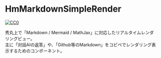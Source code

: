 # HmMarkdownSimpleRender

[![CC0](https://img.shields.io/badge/license-CC0-blue.svg?style=flat)](LICENSE.txt)

秀丸上で「Markdown / Mermaid / MathJax」に対応したリアルタイムレンダリングビュー。  
主に「対話AIの返答」や、「Github等のMarkdown」をコピペでレンダリング表示するためのコンポーネント。

